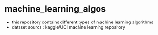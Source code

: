 # machine_learning_algos
<ul>
  <li>this repository contains different types of machine learning algorithms</li>
  <li>dataset sourcs : kaggle/UCI machine learning repository</li>
